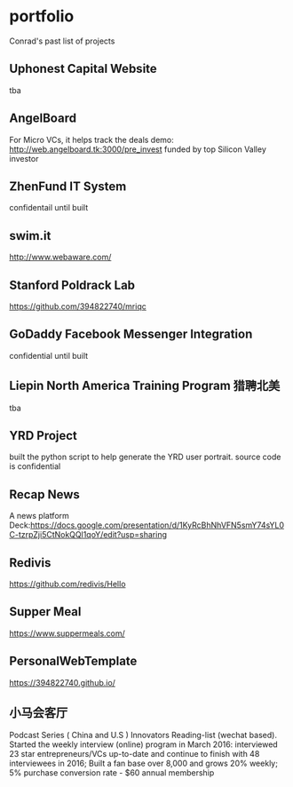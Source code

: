 # portfolio
Conrad's past list of projects


## Uphonest Capital Website 
tba

## AngelBoard
For Micro VCs, it helps track the deals
demo: http://web.angelboard.tk:3000/pre_invest
funded by top Silicon Valley investor


## ZhenFund IT System
confidentail until built 



## swim.it 
http://www.webaware.com/

## Stanford Poldrack Lab
https://github.com/394822740/mriqc


## GoDaddy Facebook Messenger Integration
confidential until built 

## Liepin North America Training Program 猎聘北美 
tba

## YRD Project 
built the python script to help generate the YRD user portrait. source code is confidential 


## Recap News
A news platform 
Deck:https://docs.google.com/presentation/d/1KyRcBhNhVFN5smY74sYL0C-tzrpZji5CtNokQQl1qoY/edit?usp=sharing


## Redivis 
https://github.com/redivis/Hello

## Supper Meal
https://www.suppermeals.com/

## PersonalWebTemplate
https://394822740.github.io/

## 小马会客厅
Podcast Series ( China and U.S )  Innovators Reading-list (wechat based). Started the weekly interview (online) program in March 2016: interviewed 23 star entrepreneurs/VCs up-to-date and continue to finish with 48 interviewees in 2016;
Built a fan base over 8,000 and grows 20% weekly; 5% purchase conversion rate - $60 annual membership
